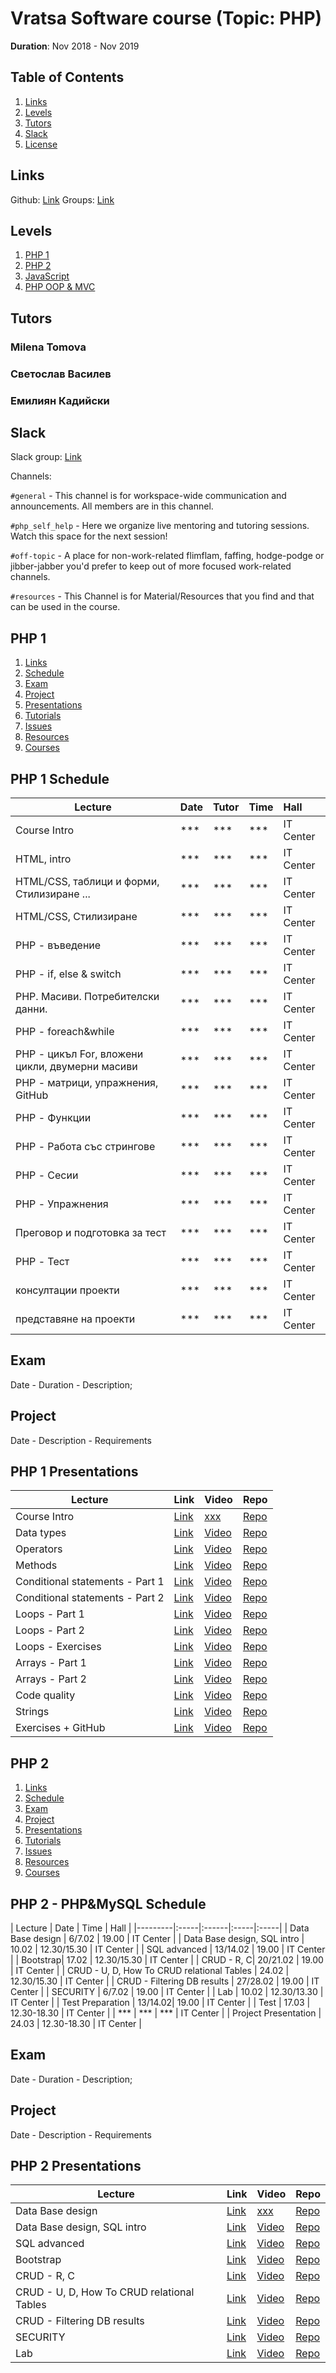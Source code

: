 # Vratsa Software course (Topic: PHP)

__Duration__: Nov 2018 - Nov 2019 

## Table of Contents

  1. [Links](#links)
  2. [Levels](#levels) 
  3. [Tutors](#tutors)
  4. [Slack](#slack)
  5. [License](#license)
  
  ## Links

Github: [Link](https://github.com/VratsaSoftware/php18)
Groups: [Link](https://docs.google.com/spreadsheets/d/1io_9_z07-AK52bFqosF3X9LNQBeQKlnBbhj4NIytmAE/edit?usp=sharing)

## Levels
1. [PHP 1](#php-1)
2. [PHP 2](#php-2)
3. [JavaScript](#javasscript)
4. [PHP OOP & MVC](#php-oop-and-mvc)

## Tutors

### Milena Tomova

### Светослав Василев

### Емилиян Кадийски

## Slack

Slack group: [Link](https://vratsasoftware.slack.com/messages/CDW33HN5N)

Channels:

`#general` - This channel is for workspace-wide communication and announcements. All members are in this channel.

`#php_self_help` - Here we organize live mentoring and tutoring sessions. Watch this space for the next session!

`#off-topic` - A place for non-work-related flimflam, faffing, hodge-podge or jibber-jabber you'd prefer to keep out of more focused work-related channels.

`#resources` - This Channel is for Material/Resources that you find and that can be used in the course.


## PHP 1
1. [Links](#php-1-links)
2. [Schedule](#php-1-schedule)
3. [Exam](#php-1-exam)
4. [Project](#php-1-project)
5. [Presentations](#php-1-presentations)
6. [Tutorials](#php-1-tutorials)
7. [Issues](#php-1-issues)
8. [Resources](#php-1-resources)
9. [Courses](#php-1-courses)

## PHP 1 Schedule

| Lecture | Date | Tutor | Time | Hall |
|---------|:-----|:------|:-----|:-----|
| Course Intro | *** | *** | *** | IT Center | 
| HTML, intro |  *** | *** | *** | IT Center | 
| HTML/CSS, таблици и форми, Стилизиране ... | *** | *** | *** | IT Center |
| HTML/CSS, Стилизиране|  *** | *** | *** | IT Center |
| PHP - въведение | *** | *** | *** | IT Center |
| PHP - if, else & switch | *** | *** | *** | IT Center | 
| PHP. Масиви. Потребителски данни. | *** | *** | *** | IT Center |
| PHP - foreach&while | *** | *** | *** | IT Center |
| PHP - цикъл For, вложени цикли, двумерни масиви | *** | *** | *** | IT Center |
| PHP - матрици, упражнения, GitHub | *** | *** | *** | IT Center |
| PHP - Функции | *** | *** | *** | IT Center |
| PHP - Работа със стрингове | *** | *** | *** | IT Center |
| PHP - Сесии | *** | *** | *** | IT Center |
| PHP - Упражнения | *** | *** | *** | IT Center |
| Преговор и подготовка за тест | *** | *** | *** | IT Center |
| PHP - Тест | *** | *** | *** | IT Center |
| консултации проекти | *** | *** | *** | IT Center |
| представяне на проекти | *** | *** | *** | IT Center |


## Exam

Date - Duration - Description;

## Project

Date - Description - Requirements

## PHP 1 Presentations

| Lecture | Link | Video | Repo |
|---------|:-----|:------|:-----|
| Course Intro | [Link]() | [xxx]() | [Repo]() |
| Data types | [Link]() | [Video]() | [Repo]() |
| Operators | [Link]() | [Video]() | [Repo]() |
| Methods | [Link]() | [Video]() | [Repo]() |
| Conditional statements - Part 1 | [Link]() | [Video]() | [Repo]() |
| Conditional statements - Part 2 | [Link]() | [Video]() | [Repo]()|
| Loops - Part 1 | [Link]() | [Video]() | [Repo]()|
| Loops - Part 2 | [Link]() | [Video]() | [Repo]() |
| Loops - Exercises | [Link]() | [Video]() | [Repo]() |
| Arrays - Part 1 | [Link]() | [Video]() | [Repo]() |
| Arrays - Part 2 | [Link]() | [Video]() | [Repo]() |
| Code quality | [Link]() | [Video]() | [Repo]() |
| Strings | [Link]() | [Video]() | [Repo]() |
| Exercises + GitHub | [Link]() | [Video]() | [Repo]() |

## PHP 2
1. [Links](#php-2-links)
2. [Schedule](#php-2-schedule)
3. [Exam](#php-2-exam)
4. [Project](#php-2-project)
5. [Presentations](#php-2-presentations)
6. [Tutorials](#php-2-tutorials)
7. [Issues](#php-2-issues)
8. [Resources](#php-2-resources)
9. [Courses](#php-2-courses)

## PHP 2 - PHP&MySQL Schedule

| Lecture | Date | Time | Hall |
|---------|:-----|:------|:-----|:-----|
| Data Base design | 6/7.02 | 19.00 | IT Center | 
| Data Base design, SQL intro |  10.02 | 12.30/15.30 | IT Center | 
| SQL advanced | 13/14.02 | 19.00 | IT Center |
| Bootstrap| 17.02 | 12.30/15.30 | IT Center |
| CRUD - R, C| 20/21.02 | 19.00 | IT Center |
| CRUD - U, D, How To CRUD relational Tables  | 24.02 | 12.30/15.30 | IT Center | 
| CRUD - Filtering DB results | 27/28.02 | 19.00 | IT Center |
| SECURITY | 6/7.02 | 19.00 | IT Center |
| Lab | 10.02 | 12.30/13.30 | IT Center |
| Test Preparation | 13/14.02| 19.00 | IT Center |
| Test | 17.03 | 12.30-18.30 | IT Center |
| *** | *** | *** | IT Center |
| Project Presentation | 24.03 | 12.30-18.30 | IT Center |


## Exam

Date - Duration - Description;

## Project

Date - Description - Requirements

## PHP 2 Presentations

| Lecture | Link | Video | Repo |
|---------|:-----|:------|:-----|
| Data Base design | [Link]() | [xxx]() | [Repo]() |
| Data Base design, SQL intro | [Link]() | [Video]() | [Repo]() |
| SQL advanced | [Link]() | [Video]() | [Repo]() |
| Bootstrap | [Link]() | [Video]() | [Repo]() |
| CRUD - R, C | [Link]() | [Video]() | [Repo]() |
| CRUD - U, D, How To CRUD relational Tables | [Link]() | [Video]() | [Repo]()|
| CRUD - Filtering DB results | [Link]() | [Video]() | [Repo]()|
| SECURITY | [Link]() | [Video]() | [Repo]() |
| Lab | [Link]() | [Video]() | [Repo]() |

